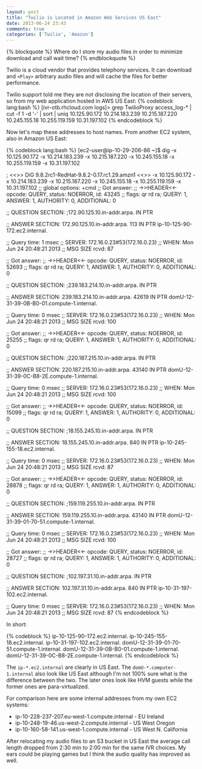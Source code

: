 ```yaml
---
layout: post
title: "Twilio is Located in Amazon Web Services US East"
date: 2013-06-24 23:43
comments: true
categories: ['Twilio', 'Amazon']
---
```


{% blockquote %}
Where do I store my audio files in order to minimize download and call wait time?
{% endblockquote %}

Twilio is a cloud vendor that provides telephony services. 
It can download and `<Play>` arbitrary audio files and will cache the files
for better performance.

Twilio support told me they are not disclosing the location of their servers,
so from my web application hosted in AWS US East:
{% codeblock lang:bash %}
[ivr-otb.rhcloud.com logs]\> grep TwilioProxy access_log-* | cut -f 1 -d '-' | sort | uniq 
10.125.90.172 
10.214.183.239 
10.215.187.220 
10.245.155.18 
10.255.119.159 
10.31.197.102 
{% endcodeblock %}

Now let's map these addresses to host names. From another EC2 system, also in Amazon US East:

{% codeblock lang:bash %}
[ec2-user@ip-10-29-206-86 ~]$ dig -x 10.125.90.172 -x 10.214.183.239 -x 10.215.187.220 -x 10.245.155.18 -x 10.255.119.159 -x 10.31.197.102

; <<>> DiG 9.8.2rc1-RedHat-9.8.2-0.17.rc1.29.amzn1 <<>> -x 10.125.90.172 -x 10.214.183.239 -x 10.215.187.220 -x 10.245.155.18 -x 10.255.119.159 -x 10.31.197.102
;; global options: +cmd
;; Got answer:
;; ->>HEADER<<- opcode: QUERY, status: NOERROR, id: 43245
;; flags: qr rd ra; QUERY: 1, ANSWER: 1, AUTHORITY: 0, ADDITIONAL: 0

;; QUESTION SECTION:
;172.90.125.10.in-addr.arpa.    IN      PTR

;; ANSWER SECTION:
172.90.125.10.in-addr.arpa. 113 IN      PTR     ip-10-125-90-172.ec2.internal.

;; Query time: 1 msec
;; SERVER: 172.16.0.23#53(172.16.0.23)
;; WHEN: Mon Jun 24 20:48:21 2013
;; MSG SIZE  rcvd: 87

;; Got answer:
;; ->>HEADER<<- opcode: QUERY, status: NOERROR, id: 52693
;; flags: qr rd ra; QUERY: 1, ANSWER: 1, AUTHORITY: 0, ADDITIONAL: 0

;; QUESTION SECTION:
;239.183.214.10.in-addr.arpa.   IN      PTR

;; ANSWER SECTION:
239.183.214.10.in-addr.arpa. 42619 IN   PTR     domU-12-31-39-0B-B0-01.compute-1.internal.

;; Query time: 0 msec
;; SERVER: 172.16.0.23#53(172.16.0.23)
;; WHEN: Mon Jun 24 20:48:21 2013
;; MSG SIZE  rcvd: 100

;; Got answer:
;; ->>HEADER<<- opcode: QUERY, status: NOERROR, id: 25255
;; flags: qr rd ra; QUERY: 1, ANSWER: 1, AUTHORITY: 0, ADDITIONAL: 0

;; QUESTION SECTION:
;220.187.215.10.in-addr.arpa.   IN      PTR

;; ANSWER SECTION:
220.187.215.10.in-addr.arpa. 43140 IN   PTR     domU-12-31-39-0C-B8-2E.compute-1.internal.

;; Query time: 0 msec
;; SERVER: 172.16.0.23#53(172.16.0.23)
;; WHEN: Mon Jun 24 20:48:21 2013
;; MSG SIZE  rcvd: 100

;; Got answer:
;; ->>HEADER<<- opcode: QUERY, status: NOERROR, id: 15099
;; flags: qr rd ra; QUERY: 1, ANSWER: 1, AUTHORITY: 0, ADDITIONAL: 0

;; QUESTION SECTION:
;18.155.245.10.in-addr.arpa.    IN      PTR

;; ANSWER SECTION:
18.155.245.10.in-addr.arpa. 840 IN      PTR     ip-10-245-155-18.ec2.internal.

;; Query time: 0 msec
;; SERVER: 172.16.0.23#53(172.16.0.23)
;; WHEN: Mon Jun 24 20:48:21 2013
;; MSG SIZE  rcvd: 87

;; Got answer:
;; ->>HEADER<<- opcode: QUERY, status: NOERROR, id: 28878
;; flags: qr rd ra; QUERY: 1, ANSWER: 1, AUTHORITY: 0, ADDITIONAL: 0

;; QUESTION SECTION:
;159.119.255.10.in-addr.arpa.   IN      PTR

;; ANSWER SECTION:
159.119.255.10.in-addr.arpa. 43140 IN   PTR     domU-12-31-39-01-70-51.compute-1.internal.

;; Query time: 0 msec
;; SERVER: 172.16.0.23#53(172.16.0.23)
;; WHEN: Mon Jun 24 20:48:21 2013
;; MSG SIZE  rcvd: 100

;; Got answer:
;; ->>HEADER<<- opcode: QUERY, status: NOERROR, id: 28727
;; flags: qr rd ra; QUERY: 1, ANSWER: 1, AUTHORITY: 0, ADDITIONAL: 0

;; QUESTION SECTION:
;102.197.31.10.in-addr.arpa.    IN      PTR

;; ANSWER SECTION:
102.197.31.10.in-addr.arpa. 840 IN      PTR     ip-10-31-197-102.ec2.internal.

;; Query time: 0 msec
;; SERVER: 172.16.0.23#53(172.16.0.23)
;; WHEN: Mon Jun 24 20:48:21 2013
;; MSG SIZE  rcvd: 87
{% endcodeblock %}

In short:

{% codeblock %}
ip-10-125-90-172.ec2.internal.
ip-10-245-155-18.ec2.internal.
ip-10-31-197-102.ec2.internal.
domU-12-31-39-01-70-51.compute-1.internal.
domU-12-31-39-0B-B0-01.compute-1.internal.
domU-12-31-39-0C-B8-2E.compute-1.internal.
{% endcodeblock %}


The `ip-*.ec2.internal` are clearly in US East. The `domU-*.computer-1.internal` also
look like US East although I'm not 100% sure what is the difference between the two.
The later ones look like HVM guests while the former ones are para-virtualized.

For comparison here are some internal addresses from my own EC2 systems:

* ip-10-228-237-207.eu-west-1.compute.internal - EU Ireland
* ip-10-248-19-46.us-west-2.compute.internal - US West Oregon
* ip-10-160-58-141.us-west-1.compute.internal - US West N. California


After relocating my audio files to an S3 bucket in US East the average call length
dropped from 2:30 min to 2:00 min for the same IVR choices. My ears could be playing
games but I think the audio quality has improved as well.


